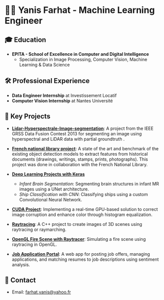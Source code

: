 👨‍💻 Yanis Farhat - Machine Learning Engineer
====================================================================

🎓 Education
------------

*   **EPITA - School of Excellence in Computer and Digital Intelligence**
    *   Specialization in Image Processing, Computer Vision, Machine Learning & Data Science

🛠️ Professional Experience
---------------------------

*   **Data Engineer Internship** at Investissement Locatif
*   **Computer Vision Internship** at Nantes Université

🚀 Key Projects
---------------

*   **[ Lidar-Hyperspectrale-Image-segmentation](https://github.com/Rickil/pixelClassifier_dataFusionContest)**: A project from the IEEE GRSS Data Fusion Contest 2013 for segmenting an image using hyperspectral and LiDAR data with partial groundtruth ​[](https://github.com/Rickil/pixelClassifier_dataFusionContest).
*   **[French national library project](https://github.com/Rickil/pfeeApp)**: A state of the art and benchmark of the existing object detection models to extract features from historical documents (drawings, writings, stamps, prints, photographs)​. This project was done in collaboration with the French National Library.
*   **[Deep Learning Projects with Keras](https://github.com/Rickil/keras_deep-learning)**
    
    *   _Infant Brain Segmentation_: Segmenting brain structures in infant MR images using a UNet architecture​[](https://github.com/Rickil/keras_deep-learning)​.
    *   _Ship Classification with CNN_: Classifying ships using a custom Convolutional Neural N​etwork[](https://github.com/Rickil/keras_deep-learning).
*   **[CUDA Project](https://github.com/Rickil/CUDA_project)**: Implementing a real-time GPU-based solution to correct image corruption and enhance color through histogram equalization​[](https://github.com/Rickil/CUDA_project)​.
    
*   **[Raytracing](https://github.com/Rickil/RayTracer)**: A C++ project to create images of 3D scenes using raytracing or raymarching​[](https://github.com/Rickil/RayTracer)​.
    
*   **[OpenGL Fire Scene with Raytracer](https://github.com/Rickil/POGL)**: Simulating a fire scene using raytracing in ​OpenGL[](https://github.com/Rickil/POGL).

*   **[Job Application Portal](https://github.com/Rickil/JobApplicationPortal)**: A web app for posting job offers, managing applications, and matching resumes to job descriptions using sentiment analysis[](https://github.com/Rickil/JobApplicationPortal).

📧 Contact
----------

*   Email: farhat.yanis@yahoo.fr
